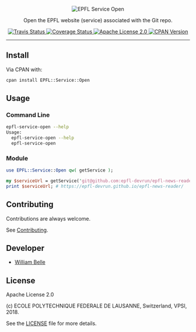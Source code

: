 <p align="center">
  <img alt="EPFL Service Open" src="https://raw.githubusercontent.com/epfl-devrun/epfl-service-open/master/docs/readme/readme-logo.png">
</p>

<p align="center">
  Open the EPFL website (service) associated with the Git repo.
</p>

<p align="center">
  <a href="https://travis-ci.org/epfl-devrun/epfl-service-open">
    <img alt="Travis Status" src="https://travis-ci.org/epfl-devrun/epfl-service-open.svg?branch=master">
  </a>
  <a href="https://coveralls.io/github/epfl-devrun/epfl-service-open?branch=master">
    <img alt="Coverage Status" src="https://coveralls.io/repos/github/epfl-devrun/epfl-service-open/badge.svg?branch=master"/>
  </a>
  <a href="https://raw.githubusercontent.com/epfl-devrun/epfl-service-open/master/LICENSE">
    <img alt="Apache License 2.0" src="https://img.shields.io/badge/license-Apache%202.0-blue.svg">
  </a>
  <a href="https://metacpan.org/release/EPFL-Service-Open">
    <img alt="CPAN Version" src="https://img.shields.io/cpan/v/EPFL-Service-Open.svg">
  </a>
</p>

---

Install
-------

Via CPAN with:

```bash
cpan install EPFL::Service::Open
```

Usage
-----

### Command Line

```bash
epfl-service-open --help
Usage:
  epfl-service-open --help
  epfl-service-open
```

### Module

```perl
use EPFL::Service::Open qw( getService );

my $serviceUrl = getService('git@github.com:epfl-devrun/epfl-news-reader.git');
print $serviceUrl; # https://epfl-devrun.github.io/epfl-news-reader/
```

Contributing
------------

Contributions are always welcome.

See [Contributing](CONTRIBUTING.md).

Developer
---------

  * [William Belle](https://github.com/williambelle)

License
-------

Apache License 2.0

(c) ECOLE POLYTECHNIQUE FEDERALE DE LAUSANNE, Switzerland, VPSI, 2018.

See the [LICENSE](LICENSE) file for more details.
